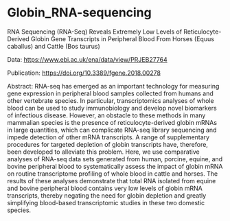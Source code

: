 # Globin_RNA-sequencing

RNA Sequencing (RNA-Seq) Reveals Extremely Low Levels of Reticulocyte-Derived Globin Gene Transcripts in Peripheral Blood From Horses (Equus caballus) and Cattle (Bos taurus)

Data: https://www.ebi.ac.uk/ena/data/view/PRJEB27764

Publication: https://doi.org/10.3389/fgene.2018.00278

Abstract: RNA-seq has emerged as an important technology for measuring gene expression in peripheral blood samples collected from humans and other vertebrate species. In particular, transcriptomics analyses of whole blood can be used to study immunobiology and develop novel biomarkers of infectious disease. However, an obstacle to these methods in many mammalian species is the presence of reticulocyte-derived globin mRNAs in large quantities, which can complicate RNA-seq library sequencing and impede detection of other mRNA transcripts. A range of supplementary procedures for targeted depletion of globin transcripts have, therefore, been developed to alleviate this problem. Here, we use comparative analyses of RNA-seq data sets generated from human, porcine, equine, and bovine peripheral blood to systematically assess the impact of globin mRNA on routine transcriptome profiling of whole blood in cattle and horses. The results of these analyses demonstrate that total RNA isolated from equine and bovine peripheral blood contains very low levels of globin mRNA transcripts, thereby negating the need for globin depletion and greatly simplifying blood-based transcriptomic studies in these two domestic species.
